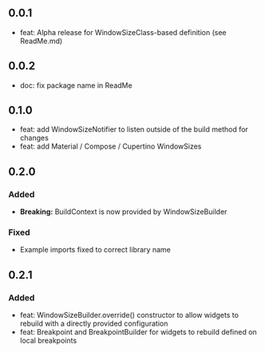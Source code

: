 ## 0.0.1

* feat: Alpha release for WindowSizeClass-based definition (see ReadMe.md)

## 0.0.2

* doc: fix package name in ReadMe 

## 0.1.0

* feat: add WindowSizeNotifier to listen outside of the build method for changes
* feat: add Material / Compose / Cupertino WindowSizes

## 0.2.0

### Added
* **Breaking:** BuildContext is now provided by WindowSizeBuilder

### Fixed
* Example imports fixed to correct library name

## 0.2.1

### Added
* feat: WindowSizeBuilder.override() constructor to allow widgets to rebuild with a directly provided configuration
* feat: Breakpoint and BreakpointBuilder for widgets to rebuild defined on local breakpoints


 
